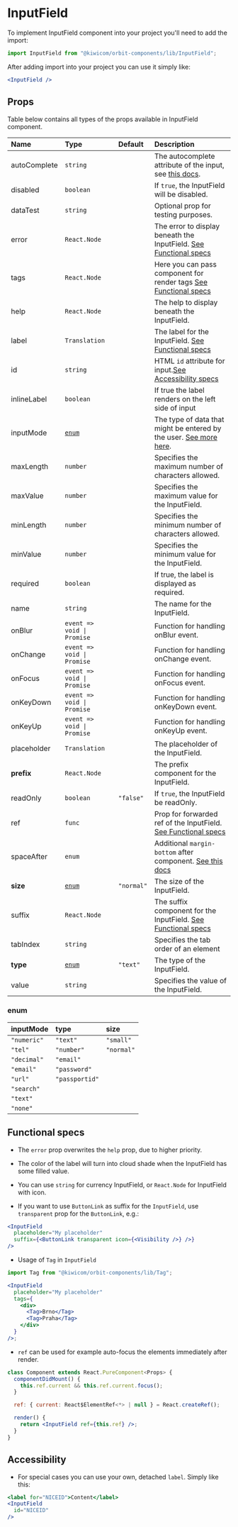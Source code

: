 # InputField

To implement InputField component into your project you'll need to add the import:

```jsx
import InputField from "@kiwicom/orbit-components/lib/InputField";
```

After adding import into your project you can use it simply like:

```jsx
<InputField />
```

## Props

Table below contains all types of the props available in InputField component.

| Name         | Type                       | Default    | Description                                                                                                                                         |
| :----------- | :------------------------- | :--------- | :-------------------------------------------------------------------------------------------------------------------------------------------------- |
| autoComplete | `string`                   |            | The autocomplete attribute of the input, see [this docs](https://developer.mozilla.org/en-US/docs/Web/HTML/Attributes/autocomplete).                |
| disabled     | `boolean`                  |            | If `true`, the InputField will be disabled.                                                                                                         |
| dataTest     | `string`                   |            | Optional prop for testing purposes.                                                                                                                 |
| error        | `React.Node`               |            | The error to display beneath the InputField. [See Functional specs](#functional-specs)                                                              |
| tags         | `React.Node`               |            | Here you can pass <Tag /> component for render tags [See Functional specs](#functional-specs)                                                       |
| help         | `React.Node`               |            | The help to display beneath the InputField.                                                                                                         |
| label        | `Translation`              |            | The label for the InputField. [See Functional specs](#functional-specs)                                                                             |
| id           | `string`                   |            | HTML `id` attribute for input.[See Accessibility specs](#accessibility)                                                                             |
| inlineLabel  | `boolean`                  |            | If true the label renders on the left side of input                                                                                                 |
| inputMode    | [`enum`](#enum)            |            | The type of data that might be entered by the user. [See more here](https://developer.mozilla.org/en-US/docs/Web/HTML/Global_attributes/inputmode). |
| maxLength    | `number`                   |            | Specifies the maximum number of characters allowed.                                                                                                 |
| maxValue     | `number`                   |            | Specifies the maximum value for the InputField.                                                                                                     |
| minLength    | `number`                   |            | Specifies the minimum number of characters allowed.                                                                                                 |
| minValue     | `number`                   |            | Specifies the minimum value for the InputField.                                                                                                     |
| required     | `boolean`                  |            | If true, the label is displayed as required.                                                                                                        |
| name         | `string`                   |            | The name for the InputField.                                                                                                                        |
| onBlur       | `event => void \| Promise` |            | Function for handling onBlur event.                                                                                                                 |
| onChange     | `event => void \| Promise` |            | Function for handling onChange event.                                                                                                               |
| onFocus      | `event => void \| Promise` |            | Function for handling onFocus event.                                                                                                                |
| onKeyDown    | `event => void \| Promise` |            | Function for handling onKeyDown event.                                                                                                              |
| onKeyUp      | `event => void \| Promise` |            | Function for handling onKeyUp event.                                                                                                                |
| placeholder  | `Translation`              |            | The placeholder of the InputField.                                                                                                                  |
| **prefix**   | `React.Node`               |            | The prefix component for the InputField.                                                                                                            |
| readOnly     | `boolean`                  | `"false"`  | If `true`, the InputField be readOnly.                                                                                                              |
| ref          | `func`                     |            | Prop for forwarded ref of the InputField. [See Functional specs](#functional-specs)                                                                 |
| spaceAfter   | `enum`                     |            | Additional `margin-bottom` after component. [See this docs](https://github.com/kiwicom/orbit-components/tree/master/src/common/getSpacingToken)     |
| **size**     | [`enum`](#enum)            | `"normal"` | The size of the InputField.                                                                                                                         |
| suffix       | `React.Node`               |            | The suffix component for the InputField. [See Functional specs](#functional-specs)                                                                  |
| tabIndex     | `string`                   |            | Specifies the tab order of an element                                                                                                               |
| **type**     | [`enum`](#enum)            | `"text"`   | The type of the InputField.                                                                                                                         |
| value        | `string`                   |            | Specifies the value of the InputField.                                                                                                              |

### enum

| inputMode   | type           | size       |
| :---------- | :------------- | :--------- |
| `"numeric"` | `"text"`       | `"small"`  |
| `"tel"`     | `"number"`     | `"normal"` |
| `"decimal"` | `"email"`      |
| `"email"`   | `"password"`   |
| `"url"`     | `"passportid"` |
| `"search"`  |
| `"text"`    |
| `"none"`    |

## Functional specs

- The `error` prop overwrites the `help` prop, due to higher priority.

- The color of the label will turn into cloud shade when the InputField has some filled value.

- You can use `string` for currency InputField, or `React.Node` for InputField with icon.

- If you want to use `ButtonLink` as suffix for the `InputField`, use `transparent` prop for the `ButtonLink`, e.g.:

```jsx
<InputField
  placeholder="My placeholder"
  suffix={<ButtonLink transparent icon={<Visibility />} />}
/>
```

- Usage of `Tag` in `InputField`

```jsx
import Tag from "@kiwicom/orbit-components/lib/Tag";

<InputField
  placeholder="My placeholder"
  tags={
    <div>
      <Tag>Brno</Tag>
      <Tag>Praha</Tag>
    </div>
  }
/>;
```

- `ref` can be used for example auto-focus the elements immediately after render.

```jsx
class Component extends React.PureComponent<Props> {
  componentDidMount() {
    this.ref.current && this.ref.current.focus();
  }

  ref: { current: React$ElementRef<*> | null } = React.createRef();

  render() {
    return <InputField ref={this.ref} />;
  }
}
```

## Accessibility

- For special cases you can use your own, detached `label`. Simply like this:

```jsx
<label for="NICEID">Content</label>
<InputField
  id="NICEID"
/>
```
